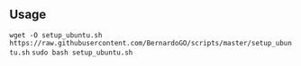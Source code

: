 ## Usage

`
wget -O setup_ubuntu.sh https://raw.githubusercontent.com/BernardoGO/scripts/master/setup_ubuntu.sh
`
`
sudo bash setup_ubuntu.sh
`
